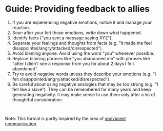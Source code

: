 # Guide: Providing feedback to allies

1. If you are experiencing negative emotions, notice it and manage your reaction.<br>
2. Soon after your felt those emotions, write down what happened.<br>
3. Identify facts ("you sent a message saying XYZ").
4. Separate your feelings and thoughts from facts (e.g. "it made me feel disappointed/angry/attacked/disrespected").<br>
5. Avoid blaming anyone. Avoid using the word "you" whenever possible.<br>
6. Replace blaming phrases like "you abandoned me" with phrases like "after I didn't see a response from you for about 2 days I felt abandoned".<br>
7. Try to avoid negative words unless they describe your emotions (e.g. "I felt disappointed/angry/attacked/disrespected").<br>
8. Be careful about using negative analogies that may be too strong (e.g. "I felt like a slave"). They can be remembered for many years and keep generating negativity. It may make sense to use them only after a lot of thoughtful consideration.<br>
<br>

Note:
This format is partly inspired by the idea of [nonviolent communication](https://en.wikipedia.org/wiki/Nonviolent_Communication).
